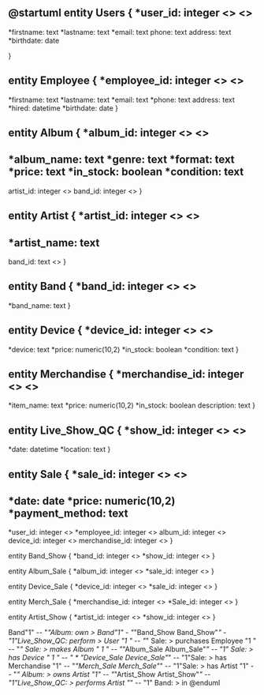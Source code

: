 @startuml
entity Users {
*user_id: integer <<generated>> <<pk>>
--
*firstname: text
*lastname: text
*email: text
phone: text
address: text
*birthdate: date

}

entity Employee {
*employee_id: integer <<generated>> <<pk>>
--
*firstname: text
*lastname: text
*email: text
*phone: text
address: text
*hired: datetime
*birthdate: date
}

entity Album {
*album_id: integer <<generated>> <<pk>>
--
*album_name: text
*genre: text
*format: text
*price: text
*in_stock: boolean
*condition: text
--
artist_id: integer <<fk>>
band_id: integer <<fk>>
}

entity Artist {
*artist_id: integer <<generated>> <<pk>>
--
*artist_name: text
--
band_id: text <<fk>>
}

entity Band {
*band_id: integer <<generated>> <<pk>>
--
*band_name: text
}

entity Device {
*device_id: integer <<generated>> <<pk>>
--
*device: text
*price: numeric(10,2)
*in_stock: boolean
*condition: text
}

entity Merchandise {
*merchandise_id: integer <<generated>> <<pk>>
--
*item_name: text
*price: numeric(10,2)
*in_stock: boolean
description: text
}

entity Live_Show_QC {
*show_id: integer <<generated>> <<pk>>
--
*date: datetime
*location: text
}

entity Sale {
*sale_id: integer <<generated>> <<pk>>
--
*date: date
*price: numeric(10,2)
*payment_method: text
--
*user_id: integer <<fk>>
*employee_id: integer <<fk>>
album_id: integer <<fk>>
device_id: integer <<fk>>
merchandise_id: integer <<fk>>
}

entity Band_Show {
    *band_id: integer <<fk>>
    *show_id: integer <<fk>>
}

entity Album_Sale {
    *album_id: integer <<fk>>
    *sale_id: integer <<fk>>
}

entity Device_Sale {
    *device_id: integer <<fk>>
    *sale_id: integer <<fk>>
}

entity Merch_Sale {
    *merchandise_id: integer <<fk>>
    *Sale_id: integer <<fk>>
}

entity Artist_Show {
    *artist_id: integer <<fk>>
    *show_id: integer <<fk>>
}

Band"1" -- "*"Album: own >
Band"1" - "*"Band_Show
Band_Show"*" - "1"Live_Show_QC: perform >
User "1 " -- "*" Sale: > purchases
Employee "1 " -- "*" Sale: > makes
Album " 1 " -- "*"Album_Sale
Album_Sale"*" -- "1" Sale: > has
Device " 1 " -- " * "Device_Sale
Device_Sale"*" -- "1"Sale: > has
Merchandise "1" -- "*"Merch_Sale
Merch_Sale"*" -- "1"Sale: > has
Artist "1" -- "*" Album: > owns
Artist "1" -- "*"Artist_Show
Artist_Show"*" -- "1"Live_Show_QC: > performs
Artist "*" -- "1" Band: > in
@enduml